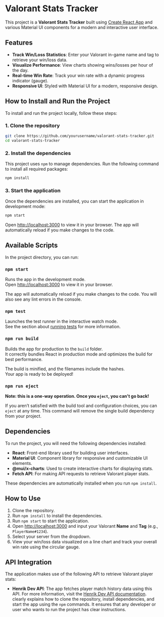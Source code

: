 # Valorant Stats Tracker

This project is a **Valorant Stats Tracker** built
using [Create React App](https://github.com/facebook/create-react-app) and various Material UI components for a modern
and interactive user interface.

## Features

- **Track Win/Loss Statistics**: Enter your Valorant in-game name and tag to retrieve your win/loss data.
- **Visualize Performance**: View charts showing wins/losses per hour of the day.
- **Real-time Win Rate**: Track your win rate with a dynamic progress indicator (gauge).
- **Responsive UI**: Styled with Material UI for a modern, responsive design.

## How to Install and Run the Project

To install and run the project locally, follow these steps:

### 1. Clone the repository

```bash
git clone https://github.com/yourusername/valorant-stats-tracker.git
cd valorant-stats-tracker
```

### 2. Install the dependencies

This project uses `npm` to manage dependencies. Run the following command to install all required packages:

```bash
npm install
```

### 3. Start the application

Once the dependencies are installed, you can start the application in development mode:

```bash
npm start
```

Open [http://localhost:3000](http://localhost:3000) to view it in your browser. The app will automatically reload if you
make changes to the code.

## Available Scripts

In the project directory, you can run:

### `npm start`

Runs the app in the development mode.\
Open [http://localhost:3000](http://localhost:3000) to view it in your browser.

The app will automatically reload if you make changes to the code. You will also see any lint errors in the console.

### `npm test`

Launches the test runner in the interactive watch mode.\
See the section about [running tests](https://facebook.github.io/create-react-app/docs/running-tests) for more
information.

### `npm run build`

Builds the app for production to the `build` folder.\
It correctly bundles React in production mode and optimizes the build for best performance.

The build is minified, and the filenames include the hashes.\
Your app is ready to be deployed!

### `npm run eject`

**Note: this is a one-way operation. Once you `eject`, you can't go back!**

If you aren’t satisfied with the build tool and configuration choices, you can `eject` at any time. This command will
remove the single build dependency from your project.

## Dependencies

To run the project, you will need the following dependencies installed:

- **React**: Front-end library used for building user interfaces.
- **Material UI**: Component library for responsive and customizable UI elements.
- **@mui/x-charts**: Used to create interactive charts for displaying stats.
- **Fetch API**: For making API requests to retrieve Valorant player stats.

These dependencies are automatically installed when you run `npm install`.

## How to Use

1. Clone the repository.
2. Run `npm install` to install the dependencies.
3. Run `npm start` to start the application.
4. Open [http://localhost:3000](http://localhost:3000) and input your Valorant **Name** and **Tag** (e.g.,
   `PlayerName#1234`).
5. Select your server from the dropdown.
6. View your win/loss data visualized on a line chart and track your overall win rate using the circular gauge.

## API Integration

The application makes use of the following API to retrieve Valorant player stats:

- **Henrik Dev API**: The app fetches player match history data using this API. For more information, visit
  the [Henrik Dev API documentation](https://api.henrikdev.xyz/valorant).
  clearly explains how to clone the repository, install dependencies, and start the app using the `npm` commands. It
  ensures that any developer or user who wants to run the project has clear instructions.